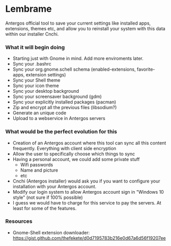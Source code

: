 # Lembrame
Antergos official tool to save your current settings like installed apps, extensions, themes etc,
and allow you to reinstall your system with this data within our installer Cnchi.

### What it will begin doing

* Starting just with Gnome in mind. Add more enviroments later.
* Sync your .bashrc
* Sync your org.gnome.schell schema (enabled-extensions, favorite-apps, extension settings)
* Sync your Shell theme
* Sync your icon theme
* Sync your desktop background
* Sync your screensaver background (gdm)
* Sync your explicitly installed packages (pacman)
* Zip and encrypt all the previous files (libsodium?)
* Generate an unique code
* Upload to a webservice in Antergos servers

### What would be the perfect evolution for this

* Creation of an Antergos account where this tool can sync all this content frequently. Everything with client side encryption
* Allow the user to specifically choose which things to sync
* Having a personal account, we could add some private stuff
	* Wifi passwords
	* Name and picture
	* etc
* Cnchi (Antergos installer) would ask you if you want to configure your installation with your Antergos account.
* Modify our login system to allow Antergos account sign in "Windows 10 style" (not sure if 100% possible)
* I guess we would have to charge for this service to pay the servers. At least for some of the features.

### Resources
* Gnome-Shell extension downloader: https://gist.github.com/thefekete/d0d7195783b216e0d67a6d56f19207ee

